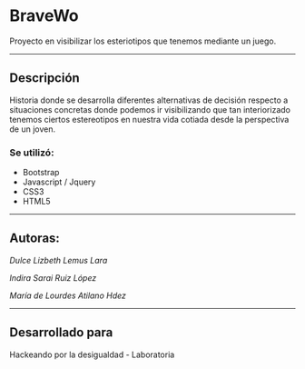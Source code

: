 # BraveWo

Proyecto en visibilizar los esteriotipos que tenemos mediante un juego.

---
## Descripción
Historia donde se desarrolla diferentes alternativas de decisión respecto a situaciones concretas donde podemos ir visibilizando que tan interiorizado tenemos ciertos estereotipos en nuestra vida cotiada desde la perspectiva de un joven.

### Se utilizó:
* Bootstrap
* Javascript / Jquery
* CSS3
* HTML5

---
## Autoras:
*Dulce Lizbeth Lemus Lara*

*Indira Sarai Ruiz López*

*María de Lourdes Atilano Hdez*

---
## Desarrollado para 
Hackeando por la desigualdad - Laboratoria
